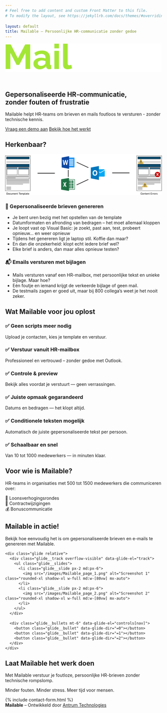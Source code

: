 ```yaml
---
# Feel free to add content and custom Front Matter to this file.
# To modify the layout, see https://jekyllrb.com/docs/themes/#overriding-theme-defaults

layout: default
title: Mailable – Persoonlijke HR-communicatie zonder gedoe
---
```



<!-- Header met logo -->
<header class="sticky top-0 z-50 bg-slate-900 text-white py-4 px-6 shadow-xl">
  <div class="max-w-7xl mx-auto flex items-center justify-between">
    <a href="/" class="flex items-center space-x-2">
      <img src="/images/mailable.svg" alt="Mailable" class="h-8 w-auto" />
    </a>
  </div>
</header>

<!-- Hero Section -->
<section class="bg-gradient-to-r from-sky-900 to-slate-800 text-white py-28 px-6 text-center">
  <h1 class="text-4xl md:text-6xl font-extrabold mb-6 leading-tight">Gepersonaliseerde HR-communicatie,<br><span class="text-lime-400">zonder fouten of frustratie</span></h1>
  <p class="text-xl md:text-2xl mb-10 max-w-2xl mx-auto">
    Mailable helpt HR-teams om brieven en mails foutloos te versturen - zonder technische kennis.
  </p>
  <div class="flex flex-col sm:flex-row justify-center gap-4">
    <a href="#cta" class="bg-lime-400 text-slate-900 font-semibold py-4 px-8 rounded-full shadow-lg hover:bg-lime-300 transition">Vraag een demo aan</a>
    <a href="#hoe-werkt-het" class="border border-white py-4 px-8 rounded-full hover:bg-white hover:text-slate-900 transition">Bekijk hoe het werkt</a>
  </div>
</section>

<!-- Frustraties Section -->
<section class="bg-white py-24 px-6" id="hoe-werkt-het">
  <div class="max-w-6xl mx-auto">
    <h2 class="text-4xl font-bold text-center mb-16 text-slate-800">Herkenbaar?</h2>
    <div class="mb-16">
      <img src="/images/problem-flow.svg" alt="Mailable" class="mx-auto w-full md:w-[80vw] max-w-4xl" />
    </div>
    <div class="grid md:grid-cols-2 gap-16">
      <div class="bg-slate-50 p-8 rounded-2xl shadow-md">
        <h3 class="text-2xl font-semibold mb-6 text-slate-900">📄 Gepersonaliseerde brieven genereren</h3>
        <ul class="list-disc list-inside space-y-3 text-slate-700 text-lg">
          <li>Je bent uren bezig met het opstellen van de template</li>
          <li>Datumformaten en afronding van bedragen – het moet allemaal kloppen</li>
          <li>Je loopt vast op Visual Basic: je zoekt, past aan, test, probeert opnieuw… en weer opnieuw</li>
          <li>Tijdens het genereren ligt je laptop stil. Koffie dan maar?</li>
          <li>En dan die onzekerheid: klopt echt iedere brief wel?</li>
          <li>Elke brief is anders, dan maar alles opnieuw testen?</li>
        </ul>
      </div>
      <div class="bg-slate-50 p-8 rounded-2xl shadow-md">
        <h3 class="text-2xl font-semibold mb-6 text-slate-900">📬 Emails versturen met bijlagen</h3>
        <ul class="list-disc list-inside space-y-3 text-slate-700 text-lg">
          <li>Mails versturen vanaf een HR-mailbox, met persoonlijke tekst en unieke bijlage. Maar hoe?</li>
          <li>Eén foutje en iemand krijgt de verkeerde bijlage of geen mail.</li>
          <li>De testmails zagen er goed uit, maar bij 800 collega’s weet je het nooit zeker.</li>
        </ul>
      </div>
    </div>
  </div>
</section>

<!-- Oplossing Section -->
<section class="bg-gradient-to-b from-white to-slate-50 py-24 px-6">
  <div class="max-w-7xl mx-auto text-center">
    <h2 class="text-4xl font-bold mb-16 text-slate-800">Wat Mailable voor jou oplost</h2>
    <div class="grid md:grid-cols-3 gap-10 text-left">
      <div class="bg-white p-8 rounded-2xl shadow-xl hover:shadow-2xl transition">
        <h3 class="font-bold text-xl mb-2 text-slate-900">✅ Geen scripts meer nodig</h3>
        <p class="text-slate-600">Upload je contacten, kies je template en verstuur.</p>
      </div>
      <div class="bg-white p-8 rounded-2xl shadow-xl hover:shadow-2xl transition">
        <h3 class="font-bold text-xl mb-2 text-slate-900">✅ Verstuur vanuit HR-mailbox</h3>
        <p class="text-slate-600">Professioneel en vertrouwd – zonder gedoe met Outlook.</p>
      </div>
      <div class="bg-white p-8 rounded-2xl shadow-xl hover:shadow-2xl transition">
        <h3 class="font-bold text-xl mb-2 text-slate-900">✅ Controle & preview</h3>
        <p class="text-slate-600">Bekijk alles voordat je verstuurt — geen verrassingen.</p>
      </div>
      <div class="bg-white p-8 rounded-2xl shadow-xl hover:shadow-2xl transition">
        <h3 class="font-bold text-xl mb-2 text-slate-900">✅ Juiste opmaak gegarandeerd</h3>
        <p class="text-slate-600">Datums en bedragen — het klopt altijd.</p>
      </div>
      <div class="bg-white p-8 rounded-2xl shadow-xl hover:shadow-2xl transition">
        <h3 class="font-bold text-xl mb-2 text-slate-900">✅ Conditionele teksten mogelijk</h3>
        <p class="text-slate-600">Automatisch de juiste gepersonaliseerde tekst per persoon.</p>
      </div>
      <div class="bg-white p-8 rounded-2xl shadow-xl hover:shadow-2xl transition">
        <h3 class="font-bold text-xl mb-2 text-slate-900">✅ Schaalbaar en snel</h3>
        <p class="text-slate-600">Van 10 tot 1000 medewerkers — in minuten klaar.</p>
      </div>
    </div>
  </div>
</section>

<!-- Doelgroep Section -->
<section class="bg-white py-24 px-6">
  <div class="max-w-5xl mx-auto text-center">
    <h2 class="text-4xl font-bold mb-10 text-slate-800">Voor wie is Mailable?</h2>
    <p class="mb-6 text-slate-700 text-lg">HR-teams in organisaties met 500 tot 1500 medewerkers die communiceren over:</p>
    <div class="grid md:grid-cols-3 gap-6 mt-10">
      <div class="p-6 bg-sky-50 rounded-xl shadow">👥 Loonsverhogingsrondes</div>
      <div class="p-6 bg-sky-50 rounded-xl shadow">📜 Contractwijzigingen</div>
      <div class="p-6 bg-sky-50 rounded-xl shadow">💰 Bonuscommunicatie</div>
    </div>
  </div>
</section>

<!-- Screenshots sectie-->
<section class="bg-white py-16 px-4 md:px-12">
  <div class="max-w-7xl mx-auto text-center">
    <h2 class="text-3xl md:text-4xl font-heading font-semibold mb-6">Mailable in actie!</h2>
    <p class="text-gray-600 mb-10">Bekijk hoe eenvoudig het is om gepersonaliseerde brieven en e-mails te genereren met Mailable.</p>

    <div class="glide relative">
      <div class="glide__track overflow-visible" data-glide-el="track">
        <ul class="glide__slides">
          <li class="glide__slide px-2 md:px-6">
            <img src="/images/Mailable_page_1.png" alt="Screenshot 1" class="rounded-xl shadow-xl w-full md:w-[80vw] mx-auto">
          </li>
          <li class="glide__slide px-2 md:px-6">
            <img src="/images/Mailable_page_2.png" alt="Screenshot 2" class="rounded-xl shadow-xl w-full md:w-[80vw] mx-auto">
          </li>
        </ul>
      </div>

      <div class="glide__bullets mt-6" data-glide-el="controls[nav]">
        <button class="glide__bullet" data-glide-dir="=0"></button>
        <button class="glide__bullet" data-glide-dir="=1"></button>
        <button class="glide__bullet" data-glide-dir="=2"></button>
      </div>
    </div>
  </div>
</section>

<script>
  document.addEventListener('DOMContentLoaded', function () {
    new Glide('.glide', {
      type: 'carousel',
      perView: 1.4, // Show 1 full + part of next
      focusAt: 'center',
      gap: 32,
      breakpoints: {
        768: {
          perView: 1.05
        }
      }
    }).mount();
  });
</script>

<!-- CTA Section -->
<section class="bg-sky-900 text-white py-28 px-6 text-center" id="cta">
  <h2 class="text-4xl font-bold mb-6">Laat Mailable het werk doen</h2>
  <p class="mb-8 text-xl max-w-2xl mx-auto">
    Met Mailable verstuur je foutloze, persoonlijke HR-brieven zonder technische rompslomp.
  </p>
  <p class="mb-8 text-xl max-w-2xl mx-auto">
    Minder fouten. Minder stress. Meer tijd voor mensen.
  </p>
  {% include contact-form.html %}
</section>

<!-- Footer -->
<footer class="bg-slate-800 py-12 px-6 text-slate-300">
  <div class="max-w-6xl mx-auto flex flex-col md:flex-row justify-between items-center text-center md:text-left">
    <div class="mb-6 md:mb-0">
      <strong class="text-white">Mailable</strong> – Ontwikkeld door 
      <a href="https://antrum-technologies.nl" class="underline hover:text-white">Antrum Technologies</a>
    </div>
  </div>
</footer>